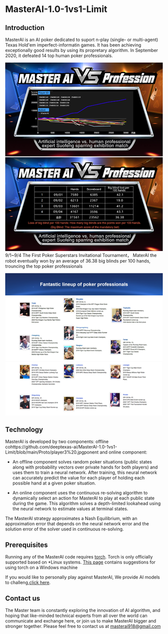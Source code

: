 # MasterAI-1.0-1vs1-Limit

## Introduction

MasterAI is an AI poker dedicated to suport n-play (single- or multi-agent) Texas Hold'em imperfect-informatin games. It has been achieving exceptionally good results by using its propretary algorithm. In September 2020, it defeated 14 top human poker professionals. 

![](https://raw.githubusercontent.com/deeptexas-ai/MasterAI-1.0-1vs1-Limit/main/Proto/Data1.jpg) 
![](https://raw.githubusercontent.com/deeptexas-ai/MasterAI-1.0-1vs1-Limit/main/Proto/Data2.jpg) 
9/1~9/4  The First Poker Superstars Invitational Tournament，
MaterAI  the robot eventually won by an average of 36.38 big blinds per 100 hands, trouncing the top poker professionals

![](https://raw.githubusercontent.com/deeptexas-ai/MasterAI-1.0-1vs1-Limit/main/Proto/player1.jpg) 
![](https://github.com/deeptexas-ai/MasterAI-1.0-1vs1-Limit/blob/main/Proto/player2.jpg) 
![](https://raw.githubusercontent.com/deeptexas-ai/MasterAI-1.0-1vs1-Limit/main/Proto/player3%20.jpg) 

## Technology

MasterAI is developed by two components: offline cohttps://github.com/deeptexas-ai/MasterAI-1.0-1vs1-Limit/blob/main/Proto/player3%20.jpgponent and online component:
* An offline component solves random poker situations (public states along with probability vectors over private hands for both players) and uses them to train a neural network. After training, this neural network can accurately predict the value for each player of holding each possible hand at a given poker situation.

* An online component uses the continuous re-solving algorithm to dynamically select an action for MasterAI to play at each public state during the game. This algorithm solves a depth-limited lookahead using the neural network to estimate values at terminal states.

The MasterAI strategy approximates a Nash Equilibrium, with an approximation error that depends on the neural network error and the solution error of the solver used in continuous re-solving.

## Prerequisites

Running any of the MasterAI code requires [torch](http://torch.ch/).
Torch is only officially supported based on *Linux systems. [This page](https://github.com/torch/torch7/wiki/Windows)
contains suggestions for using torch on a Windows machine

If you would like to personally play against MasterAI, We provide AI models to challeng,[click here](https://master.deeptexas.ai/aigame/).

## Contact us

The Master team is constantly exploring the innovation of AI algorithm, and hoping that like-minded technical experts from all over the world can communicate and exchange here, or join us to make MasterAI bigger and stronger together. Please feel free to contact us at masterai918@gmail.com 
